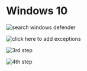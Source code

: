 # Windows 10

![search windows defender](https://user-images.githubusercontent.com/2743744/49057950-ca40bd00-f23c-11e8-9fef-be3f440e74b3.png)

![click here to add exceptions](https://user-images.githubusercontent.com/2743744/49057956-cf057100-f23c-11e8-8b70-1bb4d6af8e58.png)

![3rd step](https://user-images.githubusercontent.com/2743744/49057960-d3318e80-f23c-11e8-9631-01e038d5e818.png)

![4th step](https://user-images.githubusercontent.com/2743744/49057961-d462bb80-f23c-11e8-9758-b52c38c46644.png)